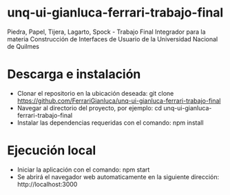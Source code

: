 # unq-ui-gianluca-ferrari-trabajo-final
Piedra, Papel, Tijera, Lagarto, Spock - Trabajo Final Integrador para la materia Construcción de Interfaces de Usuario de la Universidad Nacional de Quilmes

# Descarga e instalación
  - Clonar el repositorio en la ubicación deseada: 
      git clone https://github.com/FerrariGianluca/unq-ui-gianluca-ferrari-trabajo-final
  - Navegar al directorio del proyecto, por ejemplo: 
      cd unq-ui-gianluca-ferrari-trabajo-final
  - Instalar las dependencias requeridas con el comando: 
      npm install

# Ejecución local
  - Iniciar la aplicación con el comando: 
      npm start
  - Se abrirá el navegador web automaticamente en la siguiente dirección: 
      http://localhost:3000